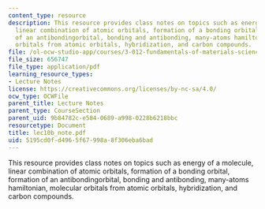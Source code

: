 ```yaml
---
content_type: resource
description: This resource provides class notes on topics such as energy of a molecule,
  linear combination of atomic orbitals, formation of a bonding orbital, formation
  of an antibondingorbital, bonding and antibonding, many-atoms hamiltonian, molecular
  orbitals from atomic orbitals, hybridization, and carbon compounds.
file: /ol-ocw-studio-app/courses/3-012-fundamentals-of-materials-science-fall-2005/5195cd0fd4965f67998a8f306eba6bad_lec10b_note.pdf
file_size: 656747
file_type: application/pdf
learning_resource_types:
- Lecture Notes
license: https://creativecommons.org/licenses/by-nc-sa/4.0/
ocw_type: OCWFile
parent_title: Lecture Notes
parent_type: CourseSection
parent_uid: 9b84782c-e584-0689-a998-0228b6218bbc
resourcetype: Document
title: lec10b_note.pdf
uid: 5195cd0f-d496-5f67-998a-8f306eba6bad
---
```

This resource provides class notes on topics such as energy of a molecule, linear combination of atomic orbitals, formation of a bonding orbital, formation of an antibondingorbital, bonding and antibonding, many-atoms hamiltonian, molecular orbitals from atomic orbitals, hybridization, and carbon compounds.